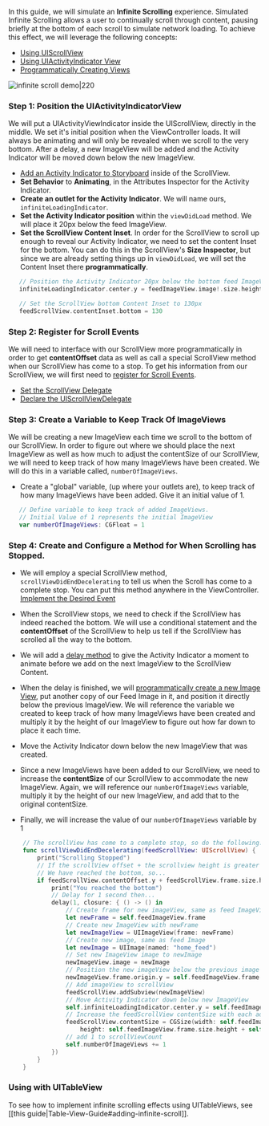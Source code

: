 In this guide, we will simulate an **Infinite Scrolling** experience. Simulated Infinite Scrolling allows a user to continually scroll through content, pausing briefly at the bottom of each scroll to simulate network loading. To achieve this effect, we will leverage the following concepts:
- [Using UIScrollView](https://guides.codepath.com/ios/Using-UIScrollView)
- [Using UIActivityIndicator View](https://guides.codepath.com/ios/Using-UIActivityIndicatorView)
- [Programmatically Creating Views](https://guides.codepath.com/ios/Programmatically-Creating-Views)  
  
![infinite scroll demo|220](http://i.imgur.com/Ue5ZaZe.gif)
  
### Step 1: Position the UIActivityIndicatorView
We will put a UIActivityViewIndicator inside the UIScrollView, directly in the middle. We set it's initial position when the ViewController loads. It will always be animating and will only be revealed when we scroll to the very bottom. After a delay, a new ImageView will be added and the Activity Indicator will be moved down below the new ImageView.

- [Add an Activity Indicator to Storyboard](https://guides.codepath.com/ios/Using-UIActivityIndicatorView#step-1-add-activity-indicator-to-storyboard) inside of the ScrollView.
- **Set Behavior** to **Animating**, in the Attributes Inspector for the Activity Indicator.
- **Create an outlet for the Activity Indicator**. We will name ours, `infiniteLoadingIndicator`.
- **Set the Activity Indicator position** within the `viewDidLoad` method. We will place it 20px below the feed ImageView.
- **Set the ScrollView Content Inset**. In order for the ScrollView to scroll up enough to reveal our Activity Indicator, we need to set the content Inset for the bottom. You can do this in the ScrollView's **Size Inspector**, but since we are already setting things up in `viewDidLoad`, we will set the Content Inset there **programmatically**.

```swift
   // Position the Activity Indicator 20px below the bottom feed ImageView
   infiniteLoadingIndicator.center.y = feedImageView.image!.size.height + 20

   // Set the ScrollView bottom Content Inset to 130px
   feedScrollView.contentInset.bottom = 130
```

### Step 2: Register for Scroll Events 
We will need to interface with our ScrollView more programmatically in order to get **contentOffset** data as well as call a special ScrollView method when our ScrollView has come to a stop. To get his information from our ScrollView, we will first need to [register for Scroll Events](https://guides.codepath.com/ios/Using-UIScrollView#registering-for-scroll-events).
- [Set the ScrollView Delegate](https://guides.codepath.com/ios/Using-UIScrollView#step-1-set-the-scroll-view-delegate)
- [Declare the UIScrollViewDelegate](https://guides.codepath.com/ios/Using-UIScrollView#step-2-declaring-the-uiscrollviewdelegate)

### Step 3: Create a Variable to Keep Track Of ImageViews
We will be creating a new ImageView each time we scroll to the bottom of our ScrollView. In order to figure out where we should place the next ImageView as well as how much to adjust the contentSize of our ScrollView, we will need to keep track of how many ImageViews have been created. We will do this in a variable called, `numberOfImageViews`.

- Create a "global" variable, (up where your outlets are), to keep track of how many ImageViews have been added. Give it an initial value of 1.

```swift
   // Define variable to keep track of added ImageViews.
   // Initial Value of 1 represents the initial ImageView
   var numberOfImageViews: CGFloat = 1
```

### Step 4: Create and Configure a Method for When Scrolling has Stopped.
- We will employ a special ScrollView method, `scrollViewDidEndDecelerating` to tell us when the Scroll has come to a complete stop. You can put this method anywhere in the ViewController. [Implement the Desired Event](https://guides.codepath.com/ios/Using-UIScrollView#step-3-implement-the-desired-event) 

- When the ScrollView stops, we need to check if the ScrollView has indeed reached the bottom. We will use a conditional statement and the **contentOffset** of the ScrollView to help us tell if the ScrollView has scrolled all the way to the bottom.   

- We will add a [delay method](https://guides.codepath.com/ios/Calling-a-Method-After-Delay) to give the Activity Indicator a moment to animate before we add on the next ImageView to the ScrollView Content.

- When the delay is finished, we will [programmatically create a new Image View](https://guides.codepath.com/ios/Programmatically-Creating-Views), put another copy of our Feed Image in it, and position it directly below the previous ImageView. We will reference the variable we created to keep track of how many ImageViews have been created and multiply it by the height of our ImageView to figure out how far down to place it each time.

- Move the Activity Indicator down below the new ImageView that was created.

- Since a new ImageViews have been added to our ScrollView, we need to increase the **contentSize** of our ScrollView to accommodate the new ImageView. Again, we will reference our `numberOfImageViews` variable, multiply it by the height of our new ImageView, and add that to the original contentSize.

- Finally, we will increase the value of our `numberOfImageViews` variable by 1

```swift
    // The scrollView has come to a complete stop, so do the following...
    func scrollViewDidEndDecelerating(feedScrollView: UIScrollView) {       
        print("Scrolling Stopped")
        // If the scrollView offset + the scrollview height is greater than or equal to the height of the scrollView content, 
        // We have reached the bottom, so...
        if feedScrollView.contentOffset.y + feedScrollView.frame.size.height >= feedScrollView.contentSize.height {
            print("You reached the bottom")
            // Delay for 1 second then...
            delay(1, closure: { () -> () in
                // Create frame for new imageView, same as feed ImageView
                let newFrame = self.feedImageView.frame
                // Create new ImageView with newFrame
                let newImageView = UIImageView(frame: newFrame)
                // Create new image, same as feed Image
                let newImage = UIImage(named: "home_feed")
                // Set new ImageView image to newImage
                newImageView.image = newImage
                // Position the new imageView below the previous image view
                newImageView.frame.origin.y = self.feedImageView.frame.origin.y + self.numberOfImageViews * self.feedImageView.frame.size.height
                // Add imageView to scrollView
                feedScrollView.addSubview(newImageView)
                // Move Activity Indicator down below new ImageView
                self.infiniteLoadingIndicator.center.y = self.feedImageView.image!.size.height + 20 + self.numberOfImageViews * newImageView.image!.size.height
                // Increase the feedScrollView contentSize with each additional imageView added using
                feedScrollView.contentSize = CGSize(width: self.feedImageView.frame.size.width,
                    height: self.feedImageView.frame.size.height + self.numberOfImageViews * newImageView.frame.size.height)
                // add 1 to scrollViewCount
                self.numberOfImageViews += 1
            })
        }
    }
```

### Using with UITableView

To see how to implement infinite scrolling effects using UITableViews, see [[this guide|Table-View-Guide#adding-infinite-scroll]].